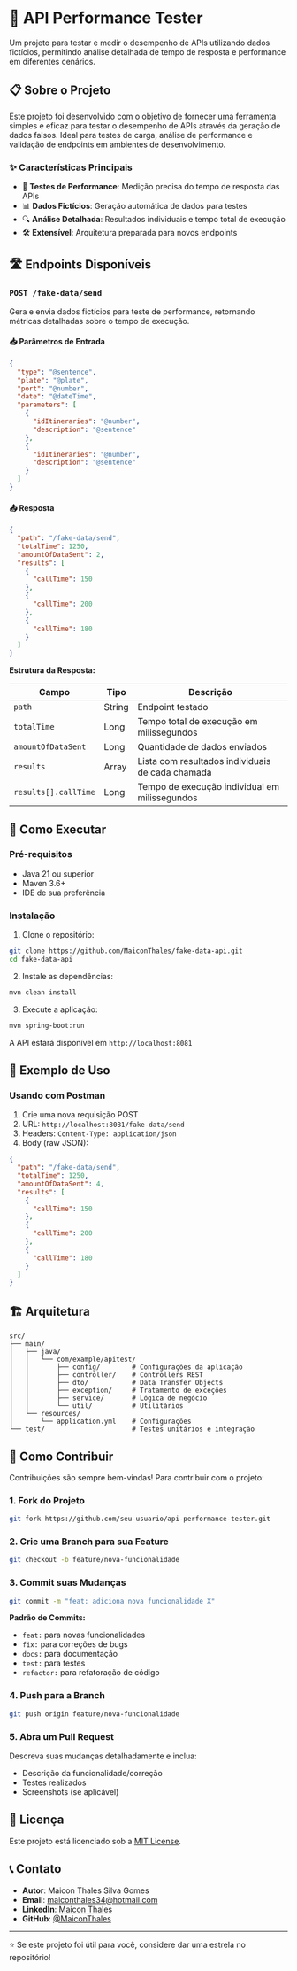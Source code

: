 # 🚀 API Performance Tester

Um projeto para testar e medir o desempenho de APIs utilizando dados fictícios, permitindo análise detalhada de tempo de resposta e performance em diferentes cenários.

## 📋 Sobre o Projeto

Este projeto foi desenvolvido com o objetivo de fornecer uma ferramenta simples e eficaz para testar o desempenho de APIs através da geração de dados falsos. Ideal para testes de carga, análise de performance e validação de endpoints em ambientes de desenvolvimento.

### ✨ Características Principais

- 🎯 **Testes de Performance**: Medição precisa do tempo de resposta das APIs
- 📊 **Dados Fictícios**: Geração automática de dados para testes
- 🔍 **Análise Detalhada**: Resultados individuais e tempo total de execução
- 🛠️ **Extensível**: Arquitetura preparada para novos endpoints

## 🛣️ Endpoints Disponíveis

### `POST /fake-data/send`

Gera e envia dados fictícios para teste de performance, retornando métricas detalhadas sobre o tempo de execução.

#### 📥 Parâmetros de Entrada

```json
{
  "type": "@sentence",
  "plate": "@plate",
  "port": "@number",
  "date": "@dateTime",
  "parameters": [
    {
      "idItineraries": "@number",
      "description": "@sentence"
    },
    {
      "idItineraries": "@number",
      "description": "@sentence"
    }
  ]
}
```

#### 📤 Resposta

```json
{
  "path": "/fake-data/send",
  "totalTime": 1250,
  "amountOfDataSent": 2,
  "results": [
    {
      "callTime": 150
    },
    {
      "callTime": 200
    },
    {
      "callTime": 180
    }
  ]
}
```

**Estrutura da Resposta:**

| Campo | Tipo | Descrição                                       |
|-------|------|-------------------------------------------------|
| `path` | String | Endpoint testado                                |
| `totalTime` | Long | Tempo total de execução em milissegundos        |
| `amountOfDataSent` | Long | Quantidade de dados enviados                    |
| `results` | Array | Lista com resultados individuais de cada chamada |
| `results[].callTime` | Long | Tempo de execução individual em milissegundos   |

## 🚀 Como Executar

### Pré-requisitos

- Java 21 ou superior
- Maven 3.6+
- IDE de sua preferência

### Instalação

1. Clone o repositório:
```bash
git clone https://github.com/MaiconThales/fake-data-api.git
cd fake-data-api
```

2. Instale as dependências:
```bash
mvn clean install
```

3. Execute a aplicação:
```bash
mvn spring-boot:run
```

A API estará disponível em `http://localhost:8081`

## 📖 Exemplo de Uso

### Usando com Postman

1. Crie uma nova requisição POST
2. URL: `http://localhost:8081/fake-data/send`
3. Headers: `Content-Type: application/json`
4. Body (raw JSON):
```json
{
  "path": "/fake-data/send",
  "totalTime": 1250,
  "amountOfDataSent": 4,
  "results": [
    {
      "callTime": 150
    },
    {
      "callTime": 200
    },
    {
      "callTime": 180
    }
  ]
}
```

## 🏗️ Arquitetura

```
src/
├── main/
│   ├── java/
│   │   └── com/example/apitest/
│   │       ├── config/        # Configurações da aplicação
│   │       ├── controller/    # Controllers REST
│   │       ├── dto/           # Data Transfer Objects
│   │       ├── exception/     # Tratamento de exceções
│   │       ├── service/       # Lógica de negócio
│   │       └── util/          # Utilitários
│   └── resources/
│       └── application.yml    # Configurações
└── test/                      # Testes unitários e integração
```

## 🤝 Como Contribuir

Contribuições são sempre bem-vindas! Para contribuir com o projeto:

### 1. Fork do Projeto

```bash
git fork https://github.com/seu-usuario/api-performance-tester.git
```

### 2. Crie uma Branch para sua Feature

```bash
git checkout -b feature/nova-funcionalidade
```

### 3. Commit suas Mudanças

```bash
git commit -m "feat: adiciona nova funcionalidade X"
```

**Padrão de Commits:**
- `feat:` para novas funcionalidades
- `fix:` para correções de bugs
- `docs:` para documentação
- `test:` para testes
- `refactor:` para refatoração de código

### 4. Push para a Branch

```bash
git push origin feature/nova-funcionalidade
```

### 5. Abra um Pull Request

Descreva suas mudanças detalhadamente e inclua:
- Descrição da funcionalidade/correção
- Testes realizados
- Screenshots (se aplicável)

## 📝 Licença

Este projeto está licenciado sob a [MIT License](LICENSE).

## 📞 Contato

- **Autor**: Maicon Thales Silva Gomes
- **Email**: maiconthales34@hotmail.com
- **LinkedIn**: [Maicon Thales](https://www.linkedin.com/in/maicon-thales-555996110/)
- **GitHub**: [@MaiconThales](https://github.com/MaiconThales/fake-data-api)

---

⭐ Se este projeto foi útil para você, considere dar uma estrela no repositório!